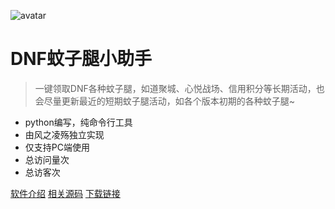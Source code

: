 ![avatar](https://s1.ax1x.com/2020/11/02/BrG0C4.jpg)

# DNF蚊子腿小助手

> 一键领取DNF各种蚊子腿，如道聚城、心悦战场、信用积分等长期活动，也会尽量更新最近的短期蚊子腿活动，如各个版本初期的各种蚊子腿~

- python编写，纯命令行工具
- 由风之凌殇独立实现
- 仅支持PC端使用
- <span id="busuanzi_container_page_pv">总访问量<span id="busuanzi_value_page_pv"></span>次</span>
- <span id="busuanzi_container_site_uv">总访客<span id="busuanzi_value_site_uv"></span>次</span>

[软件介绍](#main)
[相关源码](https://github.com/fzls/djc_helper)
[下载链接](https://fzls.lanzouo.com/s/djc-helper)

